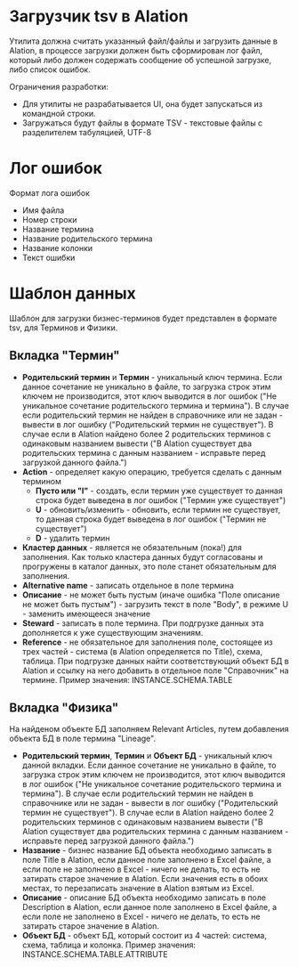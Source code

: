 # Загрузчик tsv в Alation
Утилита должна считать указанный файл/файлы и загрузить данные в Alation, в процессе загрузки должен быть сформирован лог файл, который либо должен содержать сообщение об успешной загрузке, либо список ошибок.

Ограничения разработки:
- Для утилиты не разрабатывается UI, она будет запускаться из командной строки.
- Загружаться будут файлы в формате TSV - текстовые файлы с разделителем табуляцией, UTF-8

# Лог ошибок
Формат лога ошибок
- Имя файла
- Номер строки
- Название термина
- Название родительского термина
- Название колонки
- Текст ошибки
# Шаблон данных
Шаблон для загрузки бизнес-терминов будет представлен в формате tsv, для Терминов и Физики.

## Вкладка "Термин"
- **Родительский термин** и **Термин** - уникальный ключ термина. Если данное сочетание не уникально в файле, то загрузка строк этим ключем не производится, этот ключ выводится в лог ошибок ("Не уникальное сочетание родительского термина и термина"). В случае если родительский термин не найден в справочнике или не задан - вывести в лог ошибку ("Родительский термин не существует"). В случае если в Alation найдено более 2 родительских терминов с одинаковым названием вывести ("В Alation существует два родительских термина с данным названием - исправьте перед загрузкой данного файла.")
- **Action** - определяет какую операцию, требуется сделать с данным термином
    - **Пусто или "I"** - создать, если термин уже существует то данная строка будет выведена в лог ошибок ("Термин уже существует")
    - **U** - обновить/изменить - обновить, если термин не существует, то данная строка будет выведена в лог ошибок ("Термин не существует")
    - **D** - удалить термин
- **Кластер данных** - является не обязательным (пока!) для заполнения. Как только кластера данных будут согласованы и прогружены в каталог данных, это поле станет обязательным для заполнения.
- **Alternative name** - записать отдельное в поле термина
- **Описание**  - не может быть пустым (иначе ошибка "Поле описание не может быть пустым") - загрузить текст в поле "Body", в режиме U - заменить имеющееся значение
- **Steward**  - записать в поле термина. При подгрузке данных эта дополняется к уже существующим значениям.
- **Reference** - не обязательное для заполнения поле, состоящее из трех частей - система (в Alation определяется по Title), схема, таблица. При подгрузке данных найти соответствующий объект БД в Alation и ссылку на него добавить в отдельное поле "Справочник" на термине. Пример значения: INSTANCE.SCHEMA.TABLE

## Вкладка "Физика"
На найденом объекте БД заполняем Relevant Articles, путем добавления объекта БД в поле термина "Lineage".
- **Родительский термин**, **Термин** и **Объект БД** - уникальный ключ данной вкладки. Если данное сочетание не уникально в файле, то загрузка строк этим ключем не производится, этот ключ выводится в лог ошибок ("Не уникальное сочетание родительского термина и термина"). В случае если родительский термин не найден в справочнике или не задан - вывести в лог ошибку ("Родительский термин не существует"). В случае если в Alation найдено более 2 родительских терминов с одинаковым названием вывести ("В Alation существует два родительских термина с данным названием - исправьте перед загрузкой данного файла.")
- **Название** - бизнес название БД объекта необходимо записать в поле Title в Alation, если данное поле заполнено в Excel файле, а если поле не заполнено в Excel - ничего не делать, то есть не затирать старое значение в Alation. Если значения есть в обоих местах, то перезаписать значение в Alation взятым из Excel.
- **Описание** - описание БД объекта необходимо записать в поле Description в Alation, если данное поле заполнено в Excel файле, а если поле не заполнено в Excel - ничего не делать, то есть не затирать старое значение в Alation.
- **Объект БД** - объект БД, который состоит из 4 частей: система, схема, таблица и колонка. Пример значения: INSTANCE.SCHEMA.TABLE.ATTRIBUTE
